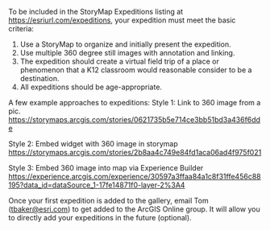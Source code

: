 To be included in the StoryMap Expeditions listing at https://esriurl.com/expeditions, your expedition must meet the basic criteria:
1. Use a StoryMap to organize and initially present the expedition.
2. Use multiple 360 degree still images with annotation and linking.
3. The expedition should create a virtual field trip of a place or phenomenon that a K12 classroom would reasonable consider to be a destination.
4. All expeditions should be age-appropriate.

A few example approaches to expeditions:
Style 1: Link to 360 image from a pic.
https://storymaps.arcgis.com/stories/0621735b5e714ce3bb51bd3a436f6dde
 
Style 2: Embed widget with 360 image in storymap
https://storymaps.arcgis.com/stories/2b8aa4c749e84fd1aca06ad4f975f021
 
Style 3: Embed 360 image into map via Experience Builder
https://experience.arcgis.com/experience/30597a3ffaa84a1c8f31ffe456c88195?data_id=dataSource_1-17fe14871f0-layer-2%3A4

Once your first expedition is added to the gallery, email Tom (tbaker@esri.com) to get added to the ArcGIS Online group.  It will allow you to directly
add your expeditions in the future (optional).

